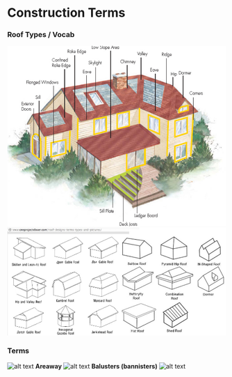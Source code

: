 Construction Terms
==================
### Roof Types / Vocab
![alt text](/imgs/r1.jpg)
![alt text](/imgs/r2.jpg)

### Terms
![alt text](http://www.windsorone.com/images/stool-1.png)
__Areaway__
![alt text](http://www.euroamericaninc.com/concrete%20areaway.jpg)
__Balusters (bannisters)__
![alt text](http://www.lapedreranaturalstones.com/exclusives/images/balusters_hd.jpg)